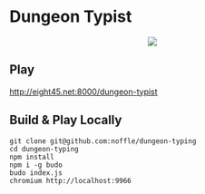 # Dungeon Typist

<center>
<img src="assets/title.jpg"/>
</center>

## Play

http://eight45.net:8000/dungeon-typist

## Build & Play Locally

```
git clone git@github.com:noffle/dungeon-typing
cd dungeon-typing
npm install
npm i -g budo
budo index.js
chromium http://localhost:9966
```

